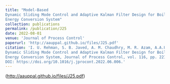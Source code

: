 ```yaml
---
title: "Model-Based
Dynamic Sliding Mode Control and Adaptive Kalman Filter Design for Boiler-Turbine
Energy Conversion System"
collection: publications
permalink: /publication/J25
date: 2022-08-01
venue: 'Journal of Process Control'
paperurl: 'http://aauppal.github.io/files/J25.pdf'
citation: 'I. U. Rehman, S. B. Javed, A. M. Chaudhry, M. R. Azam, A.A.Uppal, "Model-Based
Dynamic Sliding Mode Control and Adaptive Kalman Filter Design for Boiler-Turbine
Energy Conversion System, Journal of Process Control, vol. 116, pp. 221--233, 2022,
DOI: https://doi.org/10.1016/j.jprocont.2022.06.006.'
---
```

(http://aauppal.github.io/files/J25.pdf)
